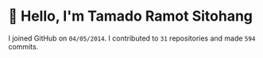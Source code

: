 # :wave: Hello, I'm Tamado Ramot Sitohang

I joined GitHub on `04/05/2014`. I contributed to `31` repositories and made `594` commits.
